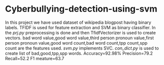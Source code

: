 # Cyberbullying-detection-using-svm
In this project we have used dataset of wikipedia blogpost having binary labels.  TFIDF is used for feature extraction and SVM as binary classifier. 
In the *prj.py* preprocessing is done and then TfidfVectorizer is used to create vectors.
bad word value,good word value,third person pronoun value,first person pronoun value,good word count,bad word count,tpp count,spp count are the features used.
*svm.py* implements SVC.
*con_dict.py* is used to create list of bad,good,tpp,spp words.
Accuracy=92.98%
Precision=79.2
Recall=52.2
F1 meature=63.7
